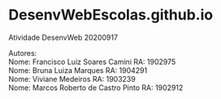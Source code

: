 # DesenvWebEscolas.github.io
Atividade DesenvWeb 20200917

Autores:  
Nome: Francisco Luiz Soares Camini RA: 1902975  
Nome: Bruna Luiza Marques RA: 1904291  
Nome: Viviane Medeiros RA: 1903239  
Nome: Marcos Roberto de Castro Pinto RA: 1902912  

